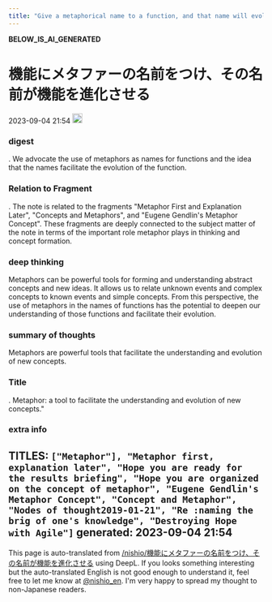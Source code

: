 ```yaml
---
title: "Give a metaphorical name to a function, and that name will evolve the function."
---
```


__BELOW_IS_AI_GENERATED__
# 機能にメタファーの名前をつけ、その名前が機能を進化させる
 2023-09-04 21:54 <img src='https://scrapbox.io/api/pages/nishio-en/omni/icon' alt='omni.icon' height="19.5"/>
### digest
.
We advocate the use of metaphors as names for functions and the idea that the names facilitate the evolution of the function.

### Relation to Fragment
.
The note is related to the fragments "Metaphor First and Explanation Later", "Concepts and Metaphors", and "Eugene Gendlin's Metaphor Concept". These fragments are deeply connected to the subject matter of the note in terms of the important role metaphor plays in thinking and concept formation.

### deep thinking
Metaphors can be powerful tools for forming and understanding abstract concepts and new ideas. It allows us to relate unknown events and complex concepts to known events and simple concepts. From this perspective, the use of metaphors in the names of functions has the potential to deepen our understanding of those functions and facilitate their evolution.

### summary of thoughts
Metaphors are powerful tools that facilitate the understanding and evolution of new concepts.

### Title
.
Metaphor: a tool to facilitate the understanding and evolution of new concepts."

### extra info
TITLES: `["Metaphor"], "Metaphor first, explanation later", "Hope you are ready for the results briefing", "Hope you are organized on the concept of metaphor", "Eugene Gendlin's Metaphor Concept", "Concept and Metaphor", "Nodes of thought2019-01-21", "Re :naming the brig of one's knowledge", "Destroying Hope with Agile"]`
generated: 2023-09-04 21:54
---
This page is auto-translated from [/nishio/機能にメタファーの名前をつけ、その名前が機能を進化させる](https://scrapbox.io/nishio/機能にメタファーの名前をつけ、その名前が機能を進化させる) using DeepL. If you looks something interesting but the auto-translated English is not good enough to understand it, feel free to let me know at [@nishio_en](https://twitter.com/nishio_en). I'm very happy to spread my thought to non-Japanese readers.